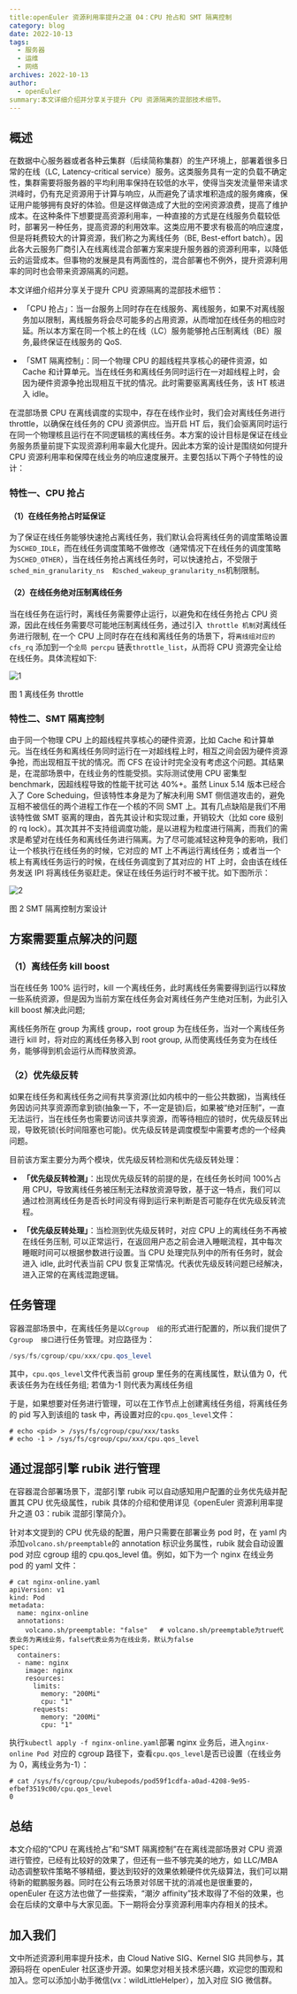 ```yaml
---
title:openEuler 资源利用率提升之道 04：CPU 抢占和 SMT 隔离控制
category: blog
date: 2022-10-13
tags:
  - 服务器
  - 运维
  - 网络
archives: 2022-10-13
author:
  - openEuler
summary:本文详细介绍并分享关于提升 CPU 资源隔离的混部技术细节。
---
```

## 概述
在数据中心服务器或者各种云集群（后续简称集群）的生产环境上，部署着很多日常的在线（LC, Latency-critical service）服务。这类服务具有一定的负载不确定性，集群需要将服务器的平均利用率保持在较低的水平，使得当突发流量带来请求洪峰时，仍有充足资源用于计算与响应，从而避免了请求堆积造成的服务瘫痪，保证用户能够拥有良好的体验。但是这样做造成了大批的空闲资源浪费，提高了维护成本。在这种条件下想要提高资源利用率，一种直接的方式是在线服务负载较低时，部署另一种任务，提高资源的利用效率。这类应用不要求有极高的响应速度，但是将耗费较大的计算资源，我们称之为离线任务（BE, Best-effort batch）。因此各大云服务厂商引入在线离线混合部署方案来提升服务器的资源利用率，以降低云的运营成本。但事物的发展是具有两面性的，混合部署也不例外，提升资源利用率的同时也会带来资源隔离的问题。

本文详细介绍并分享关于提升 CPU 资源隔离的混部技术细节：

- 「CPU 抢占」：当一台服务上同时存在在线服务、离线服务，如果不对离线服务加以限制，离线服务将会尽可能多的占用资源，从而增加在线任务的相应时延。所以本方案在同一个核上的在线（LC）服务能够抢占压制离线（BE）服务,最终保证在线服务的 QoS.

- 「SMT 隔离控制」：同一个物理  CPU  的超线程共享核心的硬件资源，如  Cache  和计算单元。当在线任务和离线任务同时运行在一对超线程上时，会因为硬件资源争抢出现相互干扰的情况。此时需要驱离离线任务，该 HT 核进入 idle。

在混部场景 CPU 在离线调度的实现中，存在在线作业时，我们会对离线任务进行 throttle，以确保在线任务的 CPU 资源供应。当开启 HT 后，我们会驱离同时运行在同一个物理核且运行在不同逻辑核的离线任务。本方案的设计目标是保证在线业务服务质量前提下实现资源利用率最大化提升。因此本方案的设计是围绕如何提升 CPU 资源利用率和保障在线业务的响应速度展开。主要包括以下两个子特性的设计：


### 特性一、CPU 抢占

#### （1）在线任务抢占时延保证

为了保证在线任务能够快速抢占离线任务，我们默认会将离线任务的调度策略设置为`SCHED_IDLE`，而在线任务调度策略不做修改（通常情况下在线任务的调度策略为`SCHED_OTHER`），当在线任务抢占离线任务时，可以快速抢占，不受限于`sched_min_granularity_ns  和sched_wakeup_granularity_ns`机制限制。

#### （2）在线任务绝对压制离线任务

当在线任务在运行时，离线任务需要停止运行，以避免和在线任务抢占 CPU 资源，因此在线任务需要尽可能地压制离线任务，通过引入` throttle 机制`对离线任务进行限制,  在一个 CPU 上同时存在在线和离线任务的场景下，将`离线组对应的cfs_rq` 添加到一个`全局 percpu` 链表`throttle_list`，从而将 CPU 资源完全让给在线任务。具体流程如下:

![1](image/1.png)

图 1  离线任务 throttle

### 特性二、SMT 隔离控制
由于同一个物理  CPU  上的超线程共享核心的硬件资源，比如  Cache  和计算单元。当在线任务和离线任务同时运行在一对超线程上时，相互之间会因为硬件资源争抢，而出现相互干扰的情况。而  CFS  在设计时完全没有考虑这个问题。其结果是，在混部场景中，在线业务的性能受损。实际测试使用  CPU  密集型  benchmark，因超线程导致的性能干扰可达 40%+。虽然  Linux 5.14  版本已经合入了  Core Scheduing，但该特性本身是为了解决利用 SMT 侧信道攻击的，避免互相不被信任的两个进程工作在一个核的不同 SMT 上。其有几点缺陷是我们不用该特性做 SMT 驱离的理由，首先其设计和实现过重，开销较大（比如  core  级别的  rq lock）。其次其并不支持组调度功能，是以进程为粒度进行隔离，而我们的需求是希望对在线任务和离线任务进行隔离。为了尽可能减轻这种竞争的影响，我们让一个核执行在线任务的时候，它对应的  MT  上不再运行离线任务；或者当一个核上有离线任务运行的时候，在线任务调度到了其对应的  HT  上时，会由该在线任务发送 IPI 将离线任务驱赶走。保证在线任务运行时不被干扰。如下图所示：

![2](image/2.png)

图 2 SMT 隔离控制方案设计


## 方案需要重点解决的问题

### （1）离线任务  kill boost

当在线任务 100%  运行时，kill  一个离线任务，此时离线任务需要得到运行以释放一些系统资源，但是因为当前方案在线任务会对离线任务产生绝对压制，为此引入 kill boost 解决此问题;

离线任务所在 group 为离线 group，root group 为在线任务，当对一个离线任务进行 kill 时，将对应的离线任务移入到 root group,  从而使离线任务变为在线任务，能够得到机会运行从而释放资源。

### （2）优先级反转

如果在线任务和离线任务之间有共享资源(比如内核中的一些公共数据)，当离线任务因访问共享资源而拿到锁(抽象一下，不一定是锁)后，如果被“绝对压制”，一直无法运行，当在线任务也需要访问该共享资源，而等待相应的锁时，优先级反转出现，导致死锁(长时间阻塞也可能)。优先级反转是调度模型中需要考虑的一个经典问题。

目前该方案主要分为两个模块，优先级反转检测和优先级反转处理：

- **「优先级反转检测」**：出现优先级反转的前提的是，在线任务长时间 100%占用 CPU，导致离线任务被压制无法释放资源导致，基于这一特点，我们可以通过检测离线任务是否长时间没有得到运行来判断是否可能存在优先级反转流程。

- **「优先级反转处理」**：当检测到优先级反转时，对应 CPU 上的离线任务不再被在线任务压制,  可以正常运行，在返回用户态之前会进入睡眠流程，其中每次睡眠时间可以根据参数进行设置。当 CPU 处理完队列中的所有任务时，就会进入 idle,  此时代表当前 CPU 恢复正常情况。代表优先级反转问题已经解决，进入正常的在离线混跑逻辑。

## 任务管理

容器混部场景中，在离线任务是以`Cgroup  组`的形式进行配置的，所以我们提供了`Cgroup  接口`进行任务管理。对应路径为：

```csharp
/sys/fs/cgroup/cpu/xxx/cpu.qos_level
```

其中，`cpu.qos_level`文件代表当前 group 里任务的在离线属性，默认值为 0，代表该任务为在线任务组; 若值为-1 则代表为离线任务组

于是，如果想要对任务进行管理，可以在工作节点上创建离线任务组，将离线任务的 pid 写入到该组的 task 中，再设置对应的`cpu.qos_level`文件：

```
# echo <pid> > /sys/fs/cgroup/cpu/xxx/tasks
# echo -1 > /sys/fs/cgroup/cpu/xxx/cpu.qos_level
```


## 通过混部引擎 rubik 进行管理

在容器混合部署场景下，混部引擎 rubik 可以自动感知用户配置的业务优先级并配置其 CPU 优先级属性，rubik 具体的介绍和使用详见《openEuler 资源利用率提升之道 03：rubik 混部引擎简介》。

针对本文提到的 CPU 优先级的配置，用户只需要在部署业务 pod 时，在 yaml 内添加`volcano.sh/preemptable`的 annotation 标识业务属性，rubik 就会自动设置 pod 对应 cgroup 组的 cpu.qos_level 值。例如，如下为一个 nginx 在线业务 pod 的 yaml 文件：

```
# cat nginx-online.yaml
apiVersion: v1
kind: Pod
metadata:
  name: nginx-online
  annotations:
    volcano.sh/preemptable: "false"   # volcano.sh/preemptable为true代表业务为离线业务，false代表业务为在线业务，默认为false
spec:
  containers:
  - name: nginx
    image: nginx
    resources:
      limits:
        memory: "200Mi"
        cpu: "1"
      requests:
        memory: "200Mi"
        cpu: "1"
```

执行`kubectl apply -f nginx-online.yaml`部署 nginx 业务后，进入`nginx-online Pod `对应的 cgroup 路径下，查看`cpu.qos_level`是否已设置（在线业务为 0，离线业务为-1）：

```
# cat /sys/fs/cgroup/cpu/kubepods/pod59f1cdfa-a0ad-4208-9e95-efbef3519c00/cpu.qos_level
0
```

## 总结

本文介绍的“CPU 在离线抢占”和“SMT 隔离控制”在在离线混部场景对 CPU 资源进行管控，已经有比较好的效果了，但还有一些不够完美的地方，如 LLC/MBA 动态调整软件策略不够精细，要达到较好的效果依赖硬件优先级算法，我们可以期待新的鲲鹏服务器。同时在公有云场景对邻居干扰的消减也是很重要的，openEuler 在这方法也做了一些探索，“潮汐 affinity”技术取得了不俗的效果，也会在后续的文章中与大家见面。下一期将会分享资源利用率内存相关的技术。

## 加入我们


文中所述资源利用率提升技术，由  Cloud Native SIG、Kernel SIG 共同参与，其源码将在 openEuler 社区逐步开源。如果您对相关技术感兴趣，欢迎您的围观和加入。您可以添加小助手微信(vx：wildLittleHelper），加入对应 SIG 微信群。
